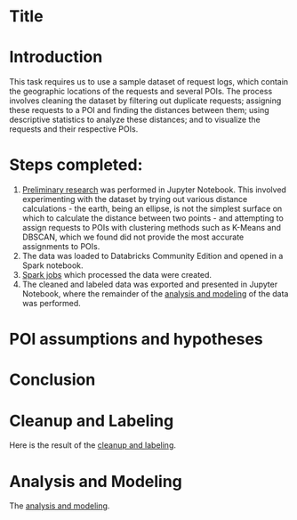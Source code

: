 # Title

# Introduction
This task requires us to use a sample dataset of request logs, which contain the geographic locations of the requests and several POIs. The process involves cleaning the dataset by filtering out duplicate requests; assigning these requests to a POI and finding the distances between them; using descriptive statistics to analyze these distances; and to visualize the requests and their respective POIs.

# Steps completed:
1. [Preliminary research](http://htmlpreview.github.com/?https://github.com/mbdata/ws-data-problems/blob/master/notebooks/technical_challenge_preliminary_research.html) was performed in Jupyter Notebook. This involved experimenting with the dataset by trying out various distance calculations - the earth, being an ellipse, is not the simplest surface on which to calculate the distance between two points - and attempting to assign requests to POIs with clustering methods such as K-Means and DBSCAN, which we found did not provide the most accurate assignments to POIs.
2. The data was loaded to Databricks Community Edition and opened in a Spark notebook.
3. [Spark jobs](http://htmlpreview.github.com/?https://github.com/mbdata/ws-data-problems/blob/master/notebooks/EQ%20Works%20Challenge%20-%20Spark%20Jobs.html) which processed the data were created.
4. The cleaned and labeled data was exported and presented in Jupyter Notebook, where the remainder of the [analysis and modeling](http://htmlpreview.github.com/?https://github.com/mbdata/ws-data-problems/blob/master/notebooks/Analysis%20and%20Modeling.ipynb) of the data was performed.

# POI assumptions and hypotheses

# Conclusion

# Cleanup and Labeling
Here is the result of the [cleanup and labeling](http://htmlpreview.github.com/?https://github.com/mbdata/ws-data-problems/blob/master/notebooks/EQ%20Works%20Challenge%20-%20Spark%20Jobs.html).

# Analysis and Modeling
The [analysis and modeling](http://htmlpreview.github.com/?https://github.com/mbdata/ws-data-problems/blob/master/notebooks/technical_challenge_preliminary_research.html).
